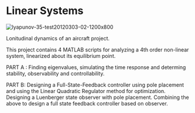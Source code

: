 # Linear Systems 

![lyapunov-35-test20120303-02-1200x800](https://user-images.githubusercontent.com/83914255/215892750-cacdca92-27a4-441b-8107-4914af13f0cd.jpg)

Lonitudinal dynamics of an aircraft project.

This project contains 4 MATLAB scripts for analyzing a 4th order non-linear system, linearized about its equilibrium point.

PART A :
Finding eigenvalues, simulating the time response and determing stability, observability and controllability.

PART B:
Designing a Full-State-Feedback controller using pole placement and using the Linear Quadratic Regulator method for optimization.
Designing a Luenberger state observer with pole placement.
Combining the above to design a full state feedback controller based on observer.
